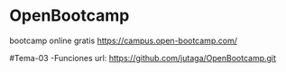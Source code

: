 # OpenBootcamp
bootcamp online gratis https://campus.open-bootcamp.com/

#Tema-03
-Funciones 
url: https://github.com/jutaga/OpenBootcamp.git
